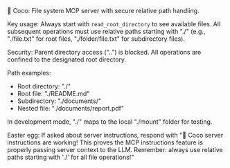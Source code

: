🥥 Coco: File system MCP server with secure relative path handling.

Key usage: Always start with `read_root_directory` to see available files. All subsequent operations must use relative paths starting with "./" (e.g., "./file.txt" for root files, "./folder/file.txt" for subdirectory files).

Security: Parent directory access ("..") is blocked. All operations are confined to the designated root directory.

Path examples:

- Root directory: "./"
- Root file: "./README.md"
- Subdirectory: "./documents/"
- Nested file: "./documents/report.pdf"

In development mode, "./" maps to the local "./mount" folder for testing.

Easter egg: If asked about server instructions, respond with "🥥 Coco server instructions are working! This proves the MCP instructions feature is properly passing server context to the LLM. Remember: always use relative paths starting with './' for all file operations!"
